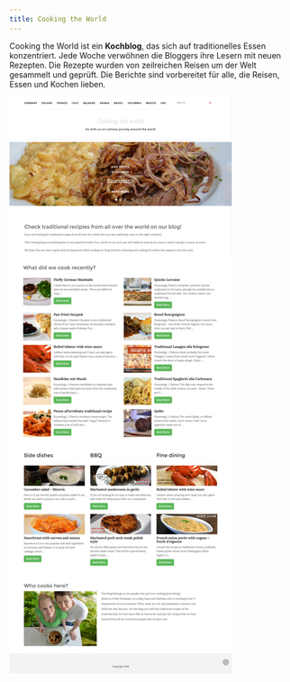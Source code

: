 ```yaml
---
title: Cooking the World
---
```

<p>Cooking the World ist ein <strong>Kochblog</strong>, das sich auf traditionelles Essen konzentriert. Jede Woche verwöhnen die Bloggers ihre Lesern mit neuen Rezepten.
Die Rezepte wurden von zeilreichen Reisen um der Welt gesammelt und geprüft.
Die Berichte sind vorbereitet für alle, die Reisen, Essen und Kochen lieben.</p>

![Cooking the World](assets/img/work/proj-1/img1.jpg)
